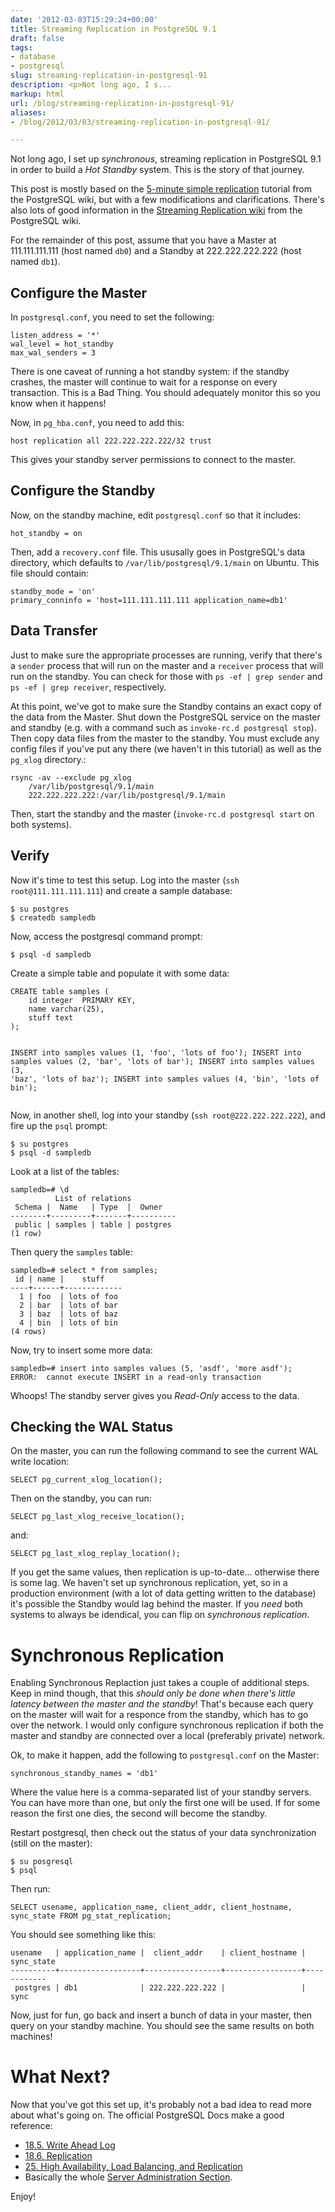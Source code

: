 ```yaml
---
date: '2012-03-03T15:29:24+00:00'
title: Streaming Replication in PostgreSQL 9.1
draft: false
tags:
- database
- postgresql
slug: streaming-replication-in-postgresql-91
description: <p>Not long ago, I s...
markup: html
url: /blog/streaming-replication-in-postgresql-91/
aliases:
- /blog/2012/03/03/streaming-replication-in-postgresql-91/

---
```


<p>Not long ago, I set up <em>synchronous</em>, streaming replication in PostgreSQL 9.1 in order to build a <em>Hot Standby</em> system. This is the story of that journey.</p>
<p>This post is mostly based on the  <a class="reference external" href="http://wiki.postgresql.org/wiki/Binary_Replication_Tutorial#5_Minutes_to_Simple_Replication" _mce_href="http://wiki.postgresql.org/wiki/Binary_Replication_Tutorial#5_Minutes_to_Simple_Replication">5-minute simple replication</a> tutorial from the PostgreSQL wiki, but with a few modifications and clarifications. There's also lots of good information in the <a class="reference external" href="http://wiki.postgresql.org/wiki/Streaming_Replication" _mce_href="http://wiki.postgresql.org/wiki/Streaming_Replication">Streaming Replication wiki</a> from the PostgreSQL wiki.</p>
<p>For the remainder of this post, assume that you have a Master at 111.111.111.111 (host named <code>db0</code>) and a Standby at 222.222.222.222 (host named <code>db1</code>).</p>

<h2>Configure the Master</h2>
<p>In <code>postgresql.conf</code>, you need to set the following:</p>
<pre><code>listen_address = '*'
wal_level = hot_standby
max_wal_senders = 3</code></pre>

<p>There is one caveat of running a hot standby system: if the standby crashes, the master will continue to wait for a response on every transaction. This is a Bad Thing. You should adequately monitor this so you know when it happens!</p>
<p>Now, in <code>pg_hba.conf</code>, you need to add this:</p>
<pre><code>host replication all 222.222.222.222/32 trust</code></pre>
<p>This gives your standby server permissions to connect to the master.</p>

<h2>Configure the Standby</h2>
<p>Now, on the standby machine, edit <code>postgresql.conf</code> so that it includes:</p>
<pre><code>hot_standby = on</code></pre>

<p>Then, add a <code>recovery.conf</code> file. This ususally goes in PostgreSQL's data directory, which defaults to <code>/var/lib/postgresql/9.1/main</code> on Ubuntu. This file should contain:</p>
<pre><code>standby_mode = 'on'
primary_conninfo = 'host=111.111.111.111 application_name=db1'</code></pre>

<h2>Data Transfer</h2>
<p>Just to make sure the appropriate processes are running, verify that there's a <code>sender</code> process that will run on the master and a <code>receiver</code> process that will run on the standby. You can check for those with <code class="bash">ps -ef | grep sender</code> and <code class="bash">ps -ef | grep receiver</code>, respectively.</p>
<p>At this point, we've got to make sure the Standby contains an exact copy of the data from the Master. Shut down the PostgreSQL service on the master and standby (e.g. with a command such as <code class="bash">invoke-rc.d postgresql stop</code>). Then copy data files from the master to the standby. You must exclude any config files if you've put any there (we haven't in this tutorial) as well as the <code>pg_xlog</code> directory.:</p>
<pre><code class="bash">rsync -av --exclude pg_xlog
    /var/lib/postgresql/9.1/main
    222.222.222.222:/var/lib/postgresql/9.1/main</code></pre>
<p>Then, start the standby and the master (<code class="bash">invoke-rc.d postgresql start</code> on both systems).</p>

<h2>Verify</h2>
<p>Now it's time to test this setup. Log into the master (<code class="bash">ssh root@111.111.111.111</code>) and create a sample database:</p>
<pre><code class="bash">$ su postgres
$ createdb sampledb</code></pre>
<p>Now, access the postgresql command prompt:</p>
<pre><code class="bash">$ psql -d sampledb</code></pre>
<p>Create a simple table and populate it with some data:</p>
<pre><code class="sql">CREATE table samples (
    id integer  PRIMARY KEY,
    name varchar(25),
    stuff text
);

INSERT into samples values (1, 'foo', 'lots of foo');
INSERT into samples values (2, 'bar', 'lots of bar');
INSERT into samples values (3, 'baz', 'lots of baz');
INSERT into samples values (4, 'bin', 'lots of bin');</code></pre>
<p>Now, in another shell, log into your standby (<code class="bash">ssh root@222.222.222.222</code>), and fire up the <code>psql</code> prompt:</p>
<pre><code class="bash">$ su postgres
$ psql -d sampledb
</code></pre>
<p>Look at a list of the tables:</p>
<pre><code class="sql">sampledb=# \d
          List of relations
 Schema |  Name   | Type  |  Owner
--------+---------+-------+----------
 public | samples | table | postgres
(1 row)
</code></pre>
<p>Then query the <code>samples</code> table:</p>
<pre><code class="sql">sampledb=# select * from samples;
 id | name |    stuff
----+------+-------------
  1 | foo  | lots of foo
  2 | bar  | lots of bar
  3 | baz  | lots of baz
  4 | bin  | lots of bin
(4 rows)
</code></pre>
<p>Now, try to insert some more data:</p>
<pre><code class="sql">sampledb=# insert into samples values (5, 'asdf', 'more asdf');
ERROR:  cannot execute INSERT in a read-only transaction
</code></pre>
<p>Whoops! The standby server gives you <em>Read-Only</em> access to the data.</p>

<h2>Checking the WAL Status</h2>
<p>On the master, you can run the following command to see the current WAL write location:</p>
<pre><code class="sql">SELECT pg_current_xlog_location();
</code></pre>
<p>Then on the standby, you can run:</p>
<pre><code class="sql">SELECT pg_last_xlog_receive_location();
</code></pre>
<p>and:</p>
<pre><code class="sql">SELECT pg_last_xlog_replay_location();
</code></pre>
<p>If you get the same values, then replication is up-to-date... otherwise there is some lag. We haven't set up synchronous replication, yet, so in a production environment (with a lot of data getting written to the database) it's possible the Standby would lag behind the master. If you <em>need</em> both systems to always be idendical, you can flip on <em>synchronous replication</em>.</p>

<h1>Synchronous Replication</h1>
<p>Enabling Synchronous Replaction just takes a couple of additional steps. Keep in mind though, that this <em>should only be done when there's little latency between the master and the standby</em>! That's because each query on the master will wait for a responce from the standby, which has to go over the network. I would only configure synchronous replication if both the master and standby are connected over a local (preferably private) network.</p>
<p>Ok, to make it happen, add the following to <code>postgresql.conf</code> on the Master:</p>
<pre><code>synchronous_standby_names = 'db1'</code></pre>
<p>Where the value here is a comma-separated list of your standby servers. You can have more than one, but only the first one will be used. If for some reason the first one dies, the second will become the standby.</p>
<p>Restart postgresql, then check out the status of your data synchronization (still on the master):</p>
<pre><code class="bash">$ su posgresql
$ psql
</code></pre>
<p>Then run:</p>
<pre><code class="sql">SELECT usename, application_name, client_addr, client_hostname, sync_state FROM pg_stat_replication;</code></pre>
<p>You should see something like this:</p>
<pre><code>usename   | application_name |  client_addr    | client_hostname | sync_state
----------+------------------+-----------------+-----------------+------------
 postgres | db1              | 222.222.222.222 |                 | sync
</code></pre>
<p>Now, just for fun, go back and insert a bunch of data in your master, then query on your standby machine. You should see the same results on both machines!</p>

<h1>What Next?</h1>
<p>Now that you've got this set up, it's probably not a bad idea to read more about what's going on. The official PostgreSQL Docs make a good reference:</p>
<ul>
<li><a class="reference external" href="http://www.postgresql.org/docs/9.1/interactive/runtime-config-wal.html" _mce_href="http://www.postgresql.org/docs/9.1/interactive/runtime-config-wal.html">18.5. Write Ahead Log</a></li>
<li><a class="reference external" href="http://www.postgresql.org/docs/9.1/interactive/runtime-config-replication.html" _mce_href="http://www.postgresql.org/docs/9.1/interactive/runtime-config-replication.html">18.6. Replication</a></li>
<li><a class="reference external" href="http://www.postgresql.org/docs/9.1/interactive/high-availability.html" _mce_href="http://www.postgresql.org/docs/9.1/interactive/high-availability.html">25. High Availability, Load Balancing, and Replication</a></li>
<li>Basically the whole <a class="reference external" href="http://www.postgresql.org/docs/9.1/interactive/admin.html" _mce_href="http://www.postgresql.org/docs/9.1/interactive/admin.html">Server Administration Section</a>.</li>
</ul>
<p>Enjoy!</p>